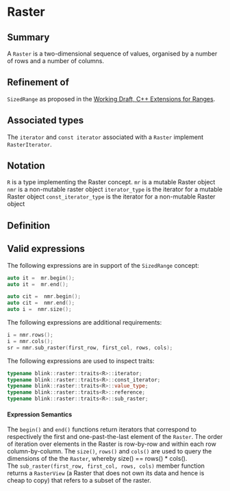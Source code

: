 # Raster 

## Summary
A `Raster` is a two-dimensional sequence of values, organised by a number of rows and a number of columns.

## Refinement of
`SizedRange` as proposed in the [Working Draft, C++ Extensions for Ranges](http://open-std.org/JTC1/SC22/WG21/docs/papers/2016/n4569.pdf).

## Associated types
The `iterator` and `const iterator` associated with a `Raster` implement `RasterIterator`.

## Notation
`R` is a type implementing the Raster concept.
`mr` is a mutable Raster object
`nmr` is a non-mutable raster object 
`iterator_type` is the iterator for a mutable Raster object
`const_iterator_type` is the iterator for a non-mutable Raster object

## Definition

## Valid expressions
The following expressions are in support of the `SizedRange` concept:

```cpp
auto it =  mr.begin();
auto it =  mr.end();

auto cit =  nmr.begin();
auto cit =  nmr.end();
auto i =  nmr.size(); 
```

The following expressions are additional requirements:
```cpp
i = nmr.rows();
i = nmr.cols();
sr = nmr.sub_raster(first_row, first_col, rows, cols);
```

The following expressions are used to inspect  traits:
```cpp
typename blink::raster::traits<R>::iterator;
typename blink::raster::traits<R>::const_iterator;
typename blink::raster::traits<R>::value_type;
typename blink::raster::traits<R>::reference;
typename blink::raster::traits<R>::sub_raster;
```

#### Expression Semantics
The `begin()` and `end()` functions return iterators that correspond to respectively the first and one-past-the-last element of the `Raster`. The order of iteration over elements in the Raster is row-by-row and within each row column-by-column.  The `size()`, `rows()` and `cols()` are used to query the dimensions of the the `Raster`, whereby size() == rows() * cols().  
The `sub_raster(first_row, first_col, rows, cols)` member function returns a `RasterView` (a Raster that does not own its data and hence is cheap to copy) that refers to a subset of the raster.